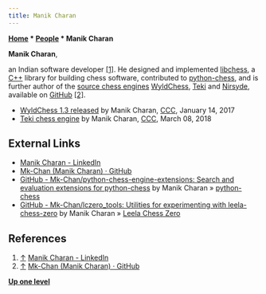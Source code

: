 ```yaml
---
title: Manik Charan
---
```

**[Home](Home "Home") \* [People](People "People") \* Manik Charan**


**Manik Charan**,  

an Indian software developer <a id="cite-note-1" href="#cite-ref-1">[1]</a>. 
He designed and implemented [libchess](Libchess "Libchess"), a [C++](Cpp "Cpp") library for building chess software, contributed to [python-chess](Python-chess "Python-chess"), and is further author of the [source chess engines](Category:Open_Source "Category:Open Source") [WyldChess](WyldChess "WyldChess"), [Teki](index.php?title=Teki&action=edit&redlink=1 "Teki (page does not exist)") and [Nirsyde](index.php?title=Nirsyde&action=edit&redlink=1 "Nirsyde (page does not exist)"), available on [GitHub](https://en.wikipedia.org/wiki/GitHub) <a id="cite-note-2" href="#cite-ref-2">[2]</a>.






* [WyldChess 1.3 released](http://www.talkchess.com/forum3/viewtopic.php?f=2&t=62823) by Manik Charan, [CCC](CCC "CCC"), January 14, 2017
* [Teki chess engine](http://www.talkchess.com/forum3/viewtopic.php?f=2&t=66779) by Manik Charan, [CCC](CCC "CCC"), March 08, 2018


## External Links


* [Manik Charan - LinkedIn](https://www.linkedin.com/in/mkcharan/)
* [Mk-Chan (Manik Charan) · GitHub](https://github.com/Mk-chan)
* [GitHub - Mk-Chan/python-chess-engine-extensions: Search and evaluation extensions for python-chess](https://github.com/Mk-Chan/python-chess-engine-extensions) by Manik Charan » [python-chess](Python-chess "Python-chess")
* [GitHub - Mk-Chan/lczero\_tools: Utilities for experimenting with leela-chess-zero](https://github.com/Mk-Chan/lczero_tools) by Manik Charan » [Leela Chess Zero](Leela_Chess_Zero "Leela Chess Zero")


## References


1. <a id="cite-ref-1" href="#cite-note-1">↑</a> [Manik Charan - LinkedIn](https://www.linkedin.com/in/mkcharan/)
2. <a id="cite-ref-2" href="#cite-note-2">↑</a> [Mk-Chan (Manik Charan) · GitHub](https://github.com/MK-chan)

**[Up one level](People "People")**







 
